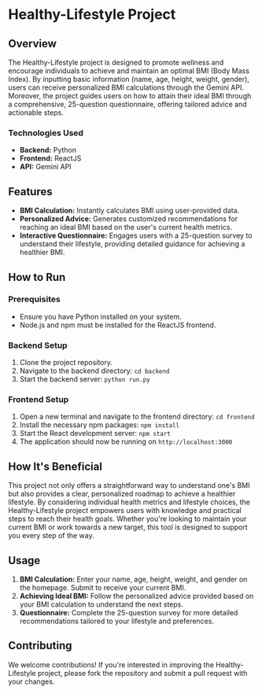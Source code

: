 # Healthy-Lifestyle Project

## Overview

The Healthy-Lifestyle project is designed to promote wellness and encourage individuals to achieve and maintain an optimal BMI (Body Mass Index). By inputting basic information (name, age, height, weight, gender), users can receive personalized BMI calculations through the Gemini API. Moreover, the project guides users on how to attain their ideal BMI through a comprehensive, 25-question questionnaire, offering tailored advice and actionable steps.

### Technologies Used

- **Backend:** Python
- **Frontend:** ReactJS
- **API:** Gemini API

## Features

- **BMI Calculation:** Instantly calculates BMI using user-provided data.
- **Personalized Advice:** Generates customized recommendations for reaching an ideal BMI based on the user's current health metrics.
- **Interactive Questionnaire:** Engages users with a 25-question survey to understand their lifestyle, providing detailed guidance for achieving a healthier BMI.

## How to Run

### Prerequisites

- Ensure you have Python installed on your system.
- Node.js and npm must be installed for the ReactJS frontend.

### Backend Setup

1. Clone the project repository.
2. Navigate to the backend directory: `cd backend`
3. Start the backend server: `python run.py`

### Frontend Setup

1. Open a new terminal and navigate to the frontend directory: `cd frontend`
2. Install the necessary npm packages: `npm install`
3. Start the React development server: `npm start`
4. The application should now be running on `http://localhost:3000`

## How It's Beneficial

This project not only offers a straightforward way to understand one's BMI but also provides a clear, personalized roadmap to achieve a healthier lifestyle. By considering individual health metrics and lifestyle choices, the Healthy-Lifestyle project empowers users with knowledge and practical steps to reach their health goals. Whether you're looking to maintain your current BMI or work towards a new target, this tool is designed to support you every step of the way.

## Usage

1. **BMI Calculation:** Enter your name, age, height, weight, and gender on the homepage. Submit to receive your current BMI.
2. **Achieving Ideal BMI:** Follow the personalized advice provided based on your BMI calculation to understand the next steps.
3. **Questionnaire:** Complete the 25-question survey for more detailed recommendations tailored to your lifestyle and preferences.

## Contributing

We welcome contributions! If you're interested in improving the Healthy-Lifestyle project, please fork the repository and submit a pull request with your changes.

